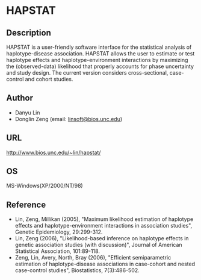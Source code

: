 # HAPSTAT

## Description
HAPSTAT is a user-friendly software interface for the statistical analysis of haplotype-disease association. HAPSTAT allows the user to estimate or test haplotype effects and haplotype-environment interactions by maximizing the (observed-data) likelihood that properly accounts for phase uncertainty and study design. The current version considers cross-sectional, case-control and cohort studies.

## Author
* Danyu Lin
* Donglin Zeng (email: linsoft@bios.unc.edu)

## URL
http://www.bios.unc.edu/~lin/hapstat/

## OS
MS-Windows(XP/2000/NT/98)

## Reference
* Lin, Zeng, Millikan (2005), "Maximum likelihood estimation of haplotype effects and haplotype-environment interactions in association studies", Genetic Epidemiology, 29:299-312.
* Lin, Zeng (2006), "Likelihood-based inference on haplotype effects in genetic association studies (with discussion)", Journal of American Statistical Association, 101:89-118.
* Zeng, Lin, Avery, North, Bray (2006), "Efficient semiparametric estimation of haplotype-disease associations in case-cohort and nested case-control studies", Biostatistics, 7(3):486-502.